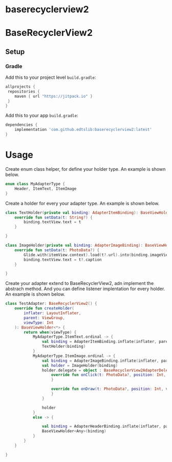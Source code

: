 # baserecyclerview2
# BaseRecyclerView2

## Setup
### Gradle

Add this to your project level `build.gradle`:
```groovy
allprojects {
 repositories {
    maven { url "https://jitpack.io" }
 }
}
```
Add this to your app `build.gradle`:
```groovy
dependencies {
    implementation 'com.github.edtslib:baserecyclerview2:latest'
}
```
# Usage

Create enum class helper, for define your holder type. An example is shown below.
```kotlin
enum class MyAdapterType {
    Header, ItemText, ItemImage
}
```

Create a holder for every your adapter type. An example is shown below.
```kotlin
class TextHolder(private val binding: AdapterItemBinding): BaseViewHolder<String>(binding) {
    override fun setData(t: String?) {
        binding.textView.text = t
    }

}

class ImageHolder(private val binding: AdapterImageBinding): BaseViewHolder<PhotoData>(binding) {
    override fun setData(t: PhotoData?) {
        Glide.with(itemView.context).load(t?.url).into(binding.imageView)
        binding.textView.text = t?.caption
    }

}
```

Create your adapter extend to BaseRecyclerView2, adn implement the abstrach method. And you can define listener implentation for every holder. An example is shown below.

```kotlin
class TestAdapter: BaseRecyclerView2() {
    override fun createHolder(
        inflater: LayoutInflater,
        parent: ViewGroup,
        viewType: Int
    ): BaseViewHolder<*> {
        return when(viewType) {
            MyAdapterType.ItemText.ordinal -> {
                val binding = AdapterItemBinding.inflate(inflater, parent, false)
                TextHolder(binding)
            }
            MyAdapterType.ItemImage.ordinal -> {
                val binding = AdapterImageBinding.inflate(inflater, parent, false)
                val holder = ImageHolder(binding)
                holder.delegate = object : BaseRecyclerView2AdapterDelegate<PhotoData> {
                    override fun onClick(t: PhotoData?, position: Int, viewBinding: ViewBinding) {
                    }

                    override fun onDraw(t: PhotoData?, position: Int, viewBinding: ViewBinding) {
                    }
                }

                holder
            }
            else -> {

                val binding = AdapterHeaderBinding.inflate(inflater, parent, false)
                BaseViewHolder<Any>(binding)
            }
        }
    }

}
```
